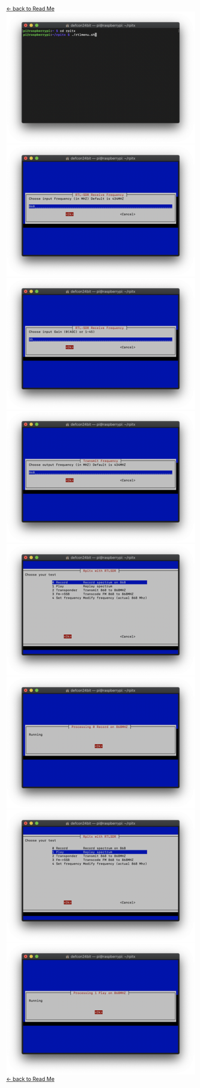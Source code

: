 [<- back to Read Me](https://github.com/defcon24bit/record-and-replay-RF-remote#record-and-replay-rf-signal)
![](pics/record-RF-menu-00001.png)
![](pics/record-RF-menu-00002.png)
![](pics/record-RF-menu-00003.png)
![](pics/record-RF-menu-00004.png)
![](pics/record-RF-menu-00005.png)
![](pics/record-RF-menu-00006.png)
![](pics/record-RF-menu-00007.png)
![](pics/record-RF-menu-00008.png)
[<- back to Read Me](https://github.com/defcon24bit/record-and-replay-RF-remote#record-and-replay-rf-signal)
